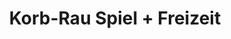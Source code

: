 ---
title: "Korb-Rau Spiel + Freizeit"
url: /goeppingen/korb-rau-spiel-freizeit/
shop: Spielzeug
---